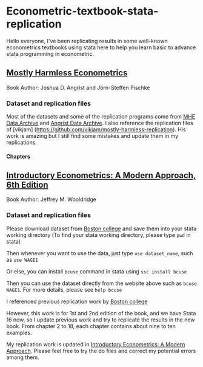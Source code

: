 # Econometric-textbook-stata-replication

Hello everyone, I've been replicating results in some well-known econometrics textbooks using stata here to help you learn basic to advance stata programming in econometric. 

## [Mostly Harmless Econometrics](http://www.mostlyharmlesseconometrics.com/)
Book Author: Joshua D. Angrist and Jörn-Steffen Pischke 


### Dataset and replication files
Most of the datasets and some of the replication programs come from [MHE Data Archive](http://economics.mit.edu/faculty/angrist/data1/mhe) and [Angrist Data Archive](http://economics.mit.edu/faculty/angrist/data1/data). I also reference the replication files of [vikjam] (https://github.com/vikjam/mostly-harmless-replication). His work is amazing but I still find some mistakes and update them in my replications.

#### Chapters







## [Introductory Econometrics: A Modern Approach, 6th Edition](https://www.cengage.com/c/introductory-econometrics-a-modern-approach-6e-wooldridge/9781305270107/)
Book Author: Jeffrey M. Wooldridge 

### Dataset and replication files

Please download dataset from [Boston college](http://fmwww.bc.edu/ec-p/data/wooldridge/datasets.list.html) and save them into your stata working directory (To find your stata working directory, please type `pwd` in stata)

Then whenever you want to use the data, just type `use dataset_name`, such as `use WAGE1`

Or else, you can install `bcuse` command in stata using `ssc install bcuse`

Then you can use the dataset directly from the website above such as `bcuse WAGE1`. For more details, please see `help bcuse`

I referenced previous replication work by [Boston college](http://fmwww.bc.edu/gstat/examples/wooldridge/wooldridge.html)

However, this work is for 1st and 2nd edition of the book, and we have Stata 16 now, so I update previous work and try to replicate the results in the new book. From chapter 2 to 18, each chapter contains about nine to ten examples.

My replication work is updated in [Introductory Econometrics: A Modern Approach](https://github.com/Econtech/-Econometric-textbook-stata-replication/tree/master/Introductory%20Econometrics%20A%20Modern%20Approach). Please feel free to try the do files and correct my potential errors among them.  

